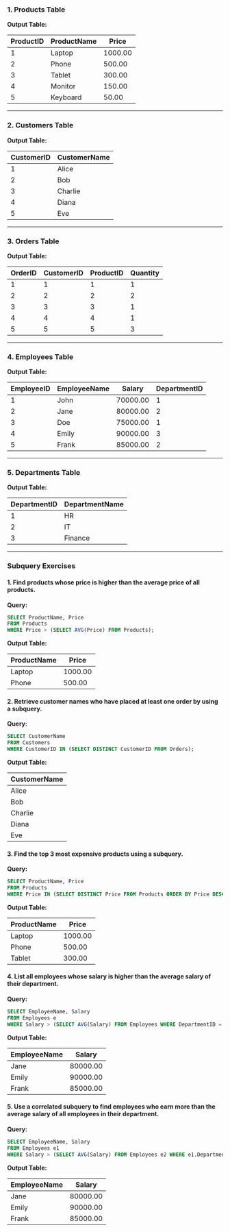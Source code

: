 ### **1. Products Table**

**Output Table:**

| **ProductID** | **ProductName** | **Price** |
|---------------|-----------------|-----------|
| 1             | Laptop          | 1000.00   |
| 2             | Phone           | 500.00    |
| 3             | Tablet          | 300.00    |
| 4             | Monitor         | 150.00    |
| 5             | Keyboard        | 50.00     |

---

### **2. Customers Table**

**Output Table:**

| **CustomerID** | **CustomerName** |
|----------------|------------------|
| 1              | Alice            |
| 2              | Bob              |
| 3              | Charlie          |
| 4              | Diana            |
| 5              | Eve              |

---

### **3. Orders Table**

**Output Table:**

| **OrderID** | **CustomerID** | **ProductID** | **Quantity** |
|-------------|----------------|---------------|--------------|
| 1           | 1              | 1             | 1            |
| 2           | 2              | 2             | 2            |
| 3           | 3              | 3             | 1            |
| 4           | 4              | 4             | 1            |
| 5           | 5              | 5             | 3            |

---

### **4. Employees Table**

**Output Table:**

| **EmployeeID** | **EmployeeName** | **Salary** | **DepartmentID** |
|----------------|------------------|------------|------------------|
| 1              | John             | 70000.00   | 1                |
| 2              | Jane             | 80000.00   | 2                |
| 3              | Doe              | 75000.00   | 1                |
| 4              | Emily            | 90000.00   | 3                |
| 5              | Frank            | 85000.00   | 2                |

---

### **5. Departments Table**

**Output Table:**

| **DepartmentID** | **DepartmentName** |
|------------------|--------------------|
| 1                | HR                 |
| 2                | IT                 |
| 3                | Finance            |

---

### **Subquery Exercises**

#### 1. Find products whose price is higher than the average price of all products.

**Query:**
```sql
SELECT ProductName, Price
FROM Products
WHERE Price > (SELECT AVG(Price) FROM Products);
```

**Output Table:**

| **ProductName** | **Price** |
|-----------------|-----------|
| Laptop          | 1000.00   |
| Phone           | 500.00    |

#### 2. Retrieve customer names who have placed at least one order by using a subquery.

**Query:**
```sql
SELECT CustomerName
FROM Customers
WHERE CustomerID IN (SELECT DISTINCT CustomerID FROM Orders);
```

**Output Table:**

| **CustomerName** |
|------------------|
| Alice            |
| Bob              |
| Charlie          |
| Diana            |
| Eve              |

#### 3. Find the top 3 most expensive products using a subquery.

**Query:**
```sql
SELECT ProductName, Price
FROM Products
WHERE Price IN (SELECT DISTINCT Price FROM Products ORDER BY Price DESC LIMIT 3);
```

**Output Table:**

| **ProductName** | **Price** |
|-----------------|-----------|
| Laptop          | 1000.00   |
| Phone           | 500.00    |
| Tablet          | 300.00    |

#### 4. List all employees whose salary is higher than the average salary of their department.

**Query:**
```sql
SELECT EmployeeName, Salary
FROM Employees e
WHERE Salary > (SELECT AVG(Salary) FROM Employees WHERE DepartmentID = e.DepartmentID);
```

**Output Table:**

| **EmployeeName** | **Salary** |
|------------------|------------|
| Jane             | 80000.00   |
| Emily            | 90000.00   |
| Frank            | 85000.00   |

#### 5. Use a correlated subquery to find employees who earn more than the average salary of all employees in their department.

**Query:**
```sql
SELECT EmployeeName, Salary
FROM Employees e1
WHERE Salary > (SELECT AVG(Salary) FROM Employees e2 WHERE e1.DepartmentID = e2.DepartmentID);
```

**Output Table:**

| **EmployeeName** | **Salary** |
|------------------|------------|
| Jane             | 80000.00   |
| Emily            | 90000.00   |
| Frank            | 85000.00   |
